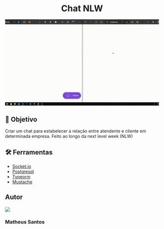 <div align="center">
    <h1>Chat NLW</h1>
	<img src="public/images/Banner.gif" width="600"/>
</div>




## :dart: Objetivo

Criar um chat para estabelecer a relação entre atendente e cliente em determinada empresa. Feito ao longo da next level week (NLW) 

## :hammer_and_wrench: Ferramentas

-   [Socket.io](https://socket.io/)
-   [Postgresql](https://www.postgresql.org/)
-   [Typeorm](https://typeorm.io/#/)
-   [Mustache](https://mustache.github.io/)




## Autor 

<img align="center" width="150" src="https://avatars1.githubusercontent.com/u/62727591?s=460&u=03f8868eec3f187e0c33d7311b5bca386c8419c7&v=4">

### 

### Matheus Santos

